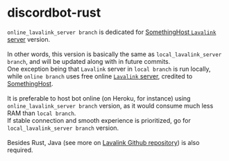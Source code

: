 # discordbot-rust
`online_lavalink_server branch` is dedicated for [SomethingHost `Lavalink` server](https://support.something.host/en/article/lavalink-hosting-okm26z/) version.
<br><br>
In other words, this version is basically the same as `local_lavalink_server branch`, and will be updated along with in future commits.
<br>
One exception being that `Lavalink` server in `local branch` is run locally, while `online branch` uses free online [`Lavalink` server](https://support.something.host/en/article/lavalink-hosting-okm26z/), credited to [SomethingHost](https://something.host).
<br><br>
It is preferable to host bot online (on Heroku, for instance) using `online_lavalink_server branch` version, as it would consume much less RAM than `local branch`.
<br>
If stable connection and smooth experience is prioritized, go for `local_lavalink_server branch` version.
<br><br>
Besides Rust, Java (see more on [Lavalink Github repository](https://github.com/freyacodes/Lavalink)) is also required.